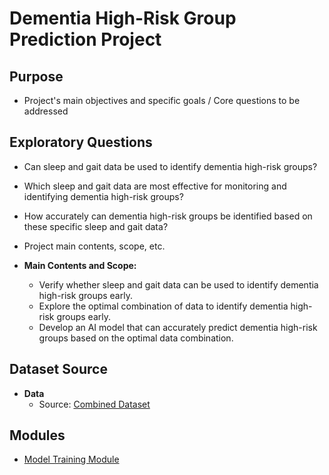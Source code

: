 # Dementia High-Risk Group Prediction Project

## Purpose

* Project's main objectives and specific goals / Core questions to be addressed

## Exploratory Questions

* Can sleep and gait data be used to identify dementia high-risk groups?
* Which sleep and gait data are most effective for monitoring and identifying dementia high-risk groups?
* How accurately can dementia high-risk groups be identified based on these specific sleep and gait data?

* Project main contents, scope, etc.
* **Main Contents and Scope:**
    * Verify whether sleep and gait data can be used to identify dementia high-risk groups early.
    * Explore the optimal combination of data to identify dementia high-risk groups early.
    * Develop an AI model that can accurately predict dementia high-risk groups based on the optimal data combination.

## Dataset Source
* **Data**
    * Source: [Combined Dataset](https://aihub.or.kr/aihubdata/data/view.do?currMenu=115&topMenu=100&aihubDataSe=realm&dataSetSn=226)
## Modules

* [Model Training Module](Data_Analysis_module/README.md)
